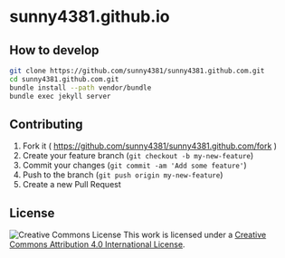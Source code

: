 sunny4381.github.io
===

## How to develop

```sh
git clone https://github.com/sunny4381/sunny4381.github.com.git
cd sunny4381.github.com.git
bundle install --path vendor/bundle
bundle exec jekyll server
```

## Contributing

1. Fork it ( https://github.com/sunny4381/sunny4381.github.com/fork )
2. Create your feature branch (`git checkout -b my-new-feature`)
3. Commit your changes (`git commit -am 'Add some feature'`)
4. Push to the branch (`git push origin my-new-feature`)
5. Create a new Pull Request

## License

![Creative Commons License](https://i.creativecommons.org/l/by/4.0/88x31.png)
This work is licensed under a [Creative Commons Attribution 4.0 International License](http://creativecommons.org/licenses/by/4.0/).
